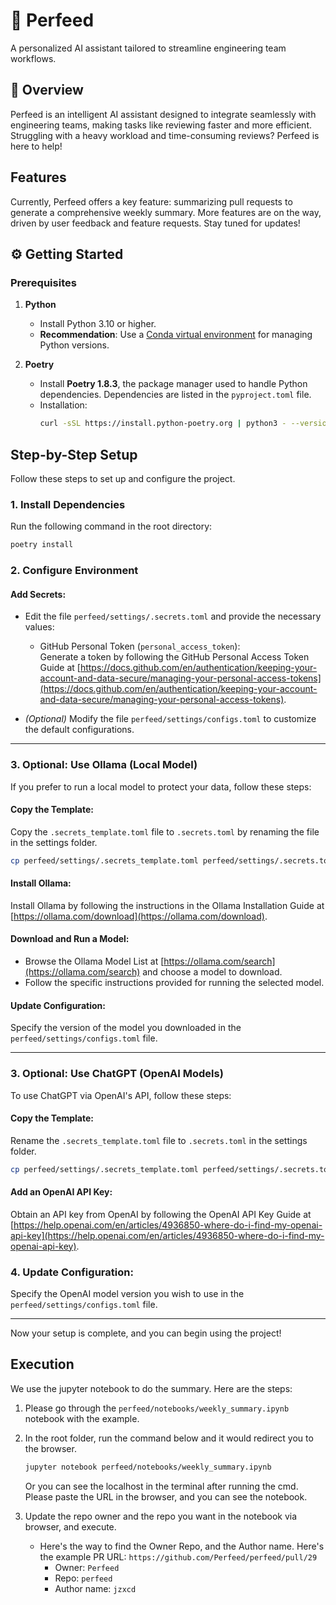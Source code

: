 # 🚀 Perfeed
A personalized AI assistant tailored to streamline engineering team workflows.

## 🌟 Overview
Perfeed is an intelligent AI assistant designed to integrate seamlessly with engineering teams, making tasks like reviewing faster and more efficient. Struggling with a heavy workload and time-consuming reviews? Perfeed is here to help!

## Features
Currently, Perfeed offers a key feature: summarizing pull requests to generate a comprehensive weekly summary. More features are on the way, driven by user feedback and feature requests. Stay tuned for updates!

## ⚙️ Getting Started

### Prerequisites

1. **Python**  
   - Install Python 3.10 or higher.  
   - **Recommendation**: Use a [Conda virtual environment](https://docs.conda.io/projects/conda/en/latest/user-guide/tasks/manage-environments.html) for managing Python versions.

2. **Poetry**  
   - Install **Poetry 1.8.3**, the package manager used to handle Python dependencies. Dependencies are listed in the `pyproject.toml` file.  
   - Installation:  
     ```bash
     curl -sSL https://install.python-poetry.org | python3 - --version 1.8.3
     ```

## Step-by-Step Setup

Follow these steps to set up and configure the project.

### **1. Install Dependencies**  
   Run the following command in the root directory:  
   ```bash
   poetry install
   ```

### **2. Configure Environment**

#### Add Secrets:
- Edit the file `perfeed/settings/.secrets.toml` and provide the necessary values:
  - GitHub Personal Token (`personal_access_token`):  
    Generate a token by following the GitHub Personal Access Token Guide at [https://docs.github.com/en/authentication/keeping-your-account-and-data-secure/managing-your-personal-access-tokens](https://docs.github.com/en/authentication/keeping-your-account-and-data-secure/managing-your-personal-access-tokens).

- *(Optional)* Modify the file `perfeed/settings/configs.toml` to customize the default configurations.

---

### **3. Optional: Use Ollama (Local Model)**

If you prefer to run a local model to protect your data, follow these steps:

#### Copy the Template:
Copy the `.secrets_template.toml` file to `.secrets.toml` by renaming the file in the settings folder.
   ```bash
   cp perfeed/settings/.secrets_template.toml perfeed/settings/.secrets.toml
   ```

#### Install Ollama:
Install Ollama by following the instructions in the Ollama Installation Guide at [https://ollama.com/download](https://ollama.com/download).

#### Download and Run a Model:
- Browse the Ollama Model List at [https://ollama.com/search](https://ollama.com/search) and choose a model to download.
- Follow the specific instructions provided for running the selected model.

#### Update Configuration:
Specify the version of the model you downloaded in the `perfeed/settings/configs.toml` file.

---

### **3. Optional: Use ChatGPT (OpenAI Models)**

To use ChatGPT via OpenAI's API, follow these steps:

#### Copy the Template:
Rename the `.secrets_template.toml` file to `.secrets.toml` in the settings folder.
   ```bash
   cp perfeed/settings/.secrets_template.toml perfeed/settings/.secrets.toml
   ```

#### Add an OpenAI API Key:
Obtain an API key from OpenAI by following the OpenAI API Key Guide at [https://help.openai.com/en/articles/4936850-where-do-i-find-my-openai-api-key](https://help.openai.com/en/articles/4936850-where-do-i-find-my-openai-api-key).

### **4. Update Configuration**:
Specify the OpenAI model version you wish to use in the `perfeed/settings/configs.toml` file.

---

Now your setup is complete, and you can begin using the project!

##  Execution 
We use the jupyter notebook to do the summary. Here are the steps:
1. Please go through the `perfeed/notebooks/weekly_summary.ipynb` notebook with the example.

2. In the root folder, run the command below and it would redirect you to the browser.
   ```bash
   jupyter notebook perfeed/notebooks/weekly_summary.ipynb
   ```

   Or you can see the localhost in the terminal after running the cmd. Please paste the URL in the browser, and you can see the notebook.

3. Update the repo owner and the repo you want in the notebook via browser, and execute. 
   - Here's the way to find the Owner Repo, and the Author name. Here's the example PR URL: `https://github.com/Perfeed/perfeed/pull/29`
      - Owner: `Perfeed`
      - Repo: `perfeed` 
      - Author name: `jzxcd`